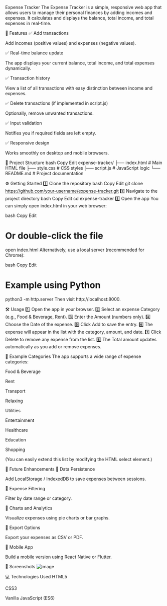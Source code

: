 Expense Tracker
The Expense Tracker is a simple, responsive web app that allows users to manage their personal finances by adding incomes and expenses. It calculates and displays the balance, total income, and total expenses in real-time.

🚀 Features
✅ Add transactions

Add incomes (positive values) and expenses (negative values).

✅ Real-time balance update

The app displays your current balance, total income, and total expenses dynamically.

✅ Transaction history

View a list of all transactions with easy distinction between income and expenses.

✅ Delete transactions (if implemented in script.js)

Optionally, remove unwanted transactions.

✅ Input validation

Notifies you if required fields are left empty.

✅ Responsive design

Works smoothly on desktop and mobile browsers.

📂 Project Structure
bash
Copy
Edit
expense-tracker/
├── index.html        # Main HTML file
├── style.css         # CSS styles
├── script.js         # JavaScript logic
└── README.md         # Project documentation


⚙️ Getting Started
1️⃣ Clone the repository
bash
Copy
Edit
git clone https://github.com/your-username/expense-tracker.git
2️⃣ Navigate to the project directory
bash
Copy
Edit
cd expense-tracker
3️⃣ Open the app
You can simply open index.html in your web browser:

bash
Copy
Edit
# Or double-click the file
open index.html
Alternatively, use a local server (recommended for Chrome):

bash
Copy
Edit
# Example using Python
python3 -m http.server
Then visit http://localhost:8000.

🛠 Usage
1️⃣ Open the app in your browser.
2️⃣ Select an expense Category (e.g., Food & Beverage, Rent).
3️⃣ Enter the Amount (numbers only).
4️⃣ Choose the Date of the expense.
5️⃣ Click Add to save the entry.
6️⃣ The expense will appear in the list with the category, amount, and date.
7️⃣ Click Delete to remove any expense from the list.
8️⃣ The Total amount updates automatically as you add or remove expenses.

📌 Example Categories
The app supports a wide range of expense categories:

Food & Beverage

Rent

Transport

Relaxing

Utilities

Entertainment

Healthcare

Education

Shopping

(You can easily extend this list by modifying the HTML select element.)

📝 Future Enhancements
🔹 Data Persistence

Add LocalStorage / IndexedDB to save expenses between sessions.

🔹 Expense Filtering

Filter by date range or category.

🔹 Charts and Analytics

Visualize expenses using pie charts or bar graphs.

🔹 Export Options

Export your expenses as CSV or PDF.

🔹 Mobile App

Build a mobile version using React Native or Flutter.

🎨 Screenshots
![image](https://github.com/user-attachments/assets/e979d59e-acb5-4f8a-961f-3e7aba6e866d)


💻 Technologies Used
HTML5

CSS3

Vanilla JavaScript (ES6)
